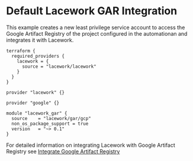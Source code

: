 # Default Lacework GAR Integration

This example creates a new least privilege service account to access the Google Artifact Registry of the project configured in the automationan and integrates it with Lacework.

```hcl
terraform {
  required_providers {
    lacework = {
      source = "lacework/lacework"
    }
  }
}

provider "lacework" {}

provider "google" {}

module "lacework_gar" {
  source    = "lacework/gar/gcp"
  non_os_package_support = true
  version   = "~> 0.1"
}
```

For detailed information on integrating Lacework with Google Artifact Registry see [Integrate Google Artifact Registry](https://docs.lacework.com/integrate-google-artifact-registry)

